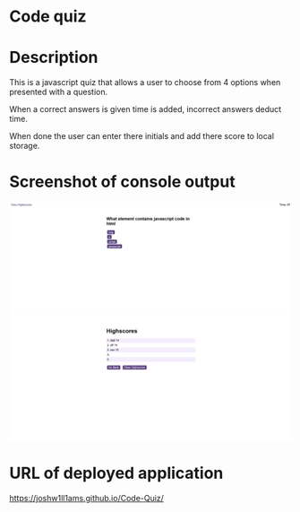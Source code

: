 # Code quiz

# Description 
This is a javascript quiz that allows a user to choose from 4 options when presented with a question.

When a correct answers is given time is added, incorrect answers deduct time.

When done the user can enter there initials and add there score to local storage.

# Screenshot of console output
![Image of questions](/assets/images/questions.PNG/?raw=true)
![Image of highscores](/assets/images/highscores.PNG/?raw=true)



# URL of deployed application
https://joshw1ll1ams.github.io/Code-Quiz/